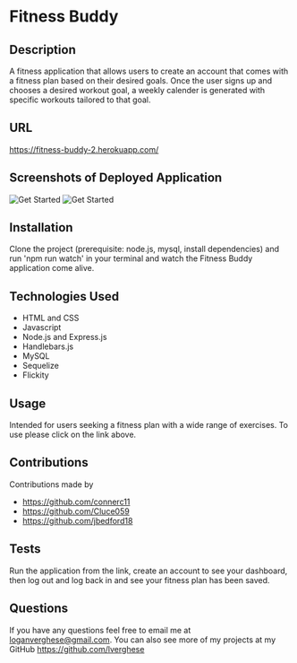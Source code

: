# Fitness Buddy

  ## Description
   A fitness application that allows users to create an account that comes with a fitness plan based on their desired goals. Once the user signs up and chooses a desired workout goal, a weekly calender is generated with specific workouts tailored to that goal.
  
  ## URL
https://fitness-buddy-2.herokuapp.com/

 ## Screenshots of Deployed Application
  ![Get Started](./views/image-1.png)
  ![Get Started](./views/image-2.png)

  ## Installation
  Clone the project (prerequisite: node.js, mysql, install dependencies) and run 'npm run watch' in your terminal and watch the Fitness Buddy application come alive.
  
  ## Technologies Used
  * HTML and CSS
  * Javascript
  * Node.js and Express.js
  * Handlebars.js
  * MySQL
  * Sequelize
  * Flickity
  
  ## Usage
  Intended for users seeking a fitness plan with a wide range of exercises.
  To use please click on the link above.
  
  ## Contributions
  Contributions made by
  * https://github.com/connerc11
  * https://github.com/Cluce059
  * https://github.com/jbedford18
  
  ## Tests
   Run the application from the link, create an account to see your dashboard, then log out and log back in and see your fitness plan has been saved.
    
    
  ## Questions
 If you have any questions feel free to email me at loganverghese@gmail.com.
 You can also see more of my projects at my GitHub https://github.com/lverghese
